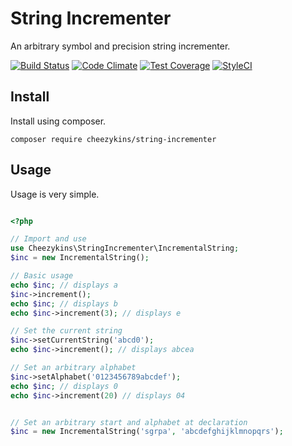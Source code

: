 # String Incrementer
An arbitrary symbol and precision string incrementer.

[![Build Status](https://travis-ci.org/Cheezykins/StringIncrementor.svg?branch=master)](https://travis-ci.org/Cheezykins/StringIncrementor)
[![Code Climate](https://codeclimate.com/github/Cheezykins/StringIncrementer/badges/gpa.svg)](https://codeclimate.com/github/Cheezykins/StringIncrementer)
[![Test Coverage](https://codeclimate.com/github/Cheezykins/StringIncrementer/badges/coverage.svg)](https://codeclimate.com/github/Cheezykins/StringIncrementer/coverage)
[![StyleCI](https://styleci.io/repos/61104868/shield)](https://styleci.io/repos/61104868)

## Install

Install using composer.

```
composer require cheezykins/string-incrementer
```

## Usage

Usage is very simple.

```php

<?php

// Import and use
use Cheezykins\StringIncrementer\IncrementalString;
$inc = new IncrementalString();

// Basic usage
echo $inc; // displays a
$inc->increment();
echo $inc; // displays b
echo $inc->increment(3); // displays e

// Set the current string
$inc->setCurrentString('abcd0');
echo $inc->increment(); // displays abcea

// Set an arbitrary alphabet
$inc->setAlphabet('0123456789abcdef');
echo $inc; // displays 0
echo $inc->increment(20) // displays 04


// Set an arbitrary start and alphabet at declaration
$inc = new IncrementalString('sgrpa', 'abcdefghijklmnopqrs');
```